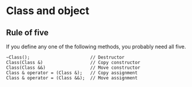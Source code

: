 # Class and object

## Rule of five

If you define any one of the following methods, you probably need all five.

```
~Class();                       // Destructor
Class(Class &)                  // Copy constructor
Class(Class &&)                 // Move constructor
Class & operator = (Class &);   // Copy assignment
Class & operator = (Class &&);  // Move assignment

